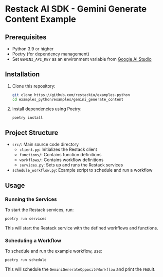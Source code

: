 # Restack AI SDK - Gemini Generate Content Example

## Prerequisites

- Python 3.9 or higher
- Poetry (for dependency management)
- Set `GEMINI_API_KEY` as an environment variable from [Google AI Studio](https://aistudio.google.com)

## Installation

1. Clone this repository:
   ```bash
   git clone https://github.com/restackio/examples-python
   cd examples_python/examples/gemini_generate_content
   ```

2. Install dependencies using Poetry:
   ```bash
   poetry install
   ```

## Project Structure

- `src/`: Main source code directory
  - `client.py`: Initializes the Restack client
  - `functions/`: Contains function definitions
  - `workflows/`: Contains workflow definitions
  - `services.py`: Sets up and runs the Restack services
- `schedule_workflow.py`: Example script to schedule and run a workflow

## Usage

### Running the Services

To start the Restack services, run:

```bash
poetry run services
```

This will start the Restack service with the defined workflows and functions.

### Scheduling a Workflow

To schedule and run the example workflow, use:

```bash
poetry run schedule
```

This will schedule the `GeminiGenerateOppositeWorkflow` and print the result.
